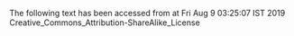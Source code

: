 The following text has been accessed from at Fri Aug 9 03:25:07 IST 2019
Creative_Commons_Attribution-ShareAlike_License
